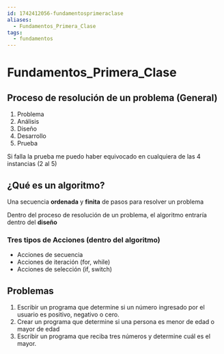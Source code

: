 ```yaml
---
id: 1742412056-fundamentosprimeraclase
aliases:
  - Fundamentos_Primera_Clase
tags:
  - fundamentos
---
```


# Fundamentos_Primera_Clase

## Proceso de resolución de un problema (General)

1. Problema
2. Análisis
3. Diseño
4. Desarrollo
5. Prueba

Si falla la prueba me puedo haber equivocado en cualquiera de las
4 instancias (2 al 5)

## ¿Qué es un algoritmo?

Una secuencia **ordenada** y **finita** de pasos para resolver un problema

Dentro del proceso de resolución de un problema, el algoritmo entraría dentro del **diseño**

### Tres tipos de Acciones (dentro del algoritmo)

- Acciones de secuencia
- Acciones de iteración (for, while)
- Acciones de selección (if, switch)

## Problemas

1. Escribir un programa que determine si un número ingresado por el usuario es positivo, negativo o cero.
2. Crear un programa que determine si una persona es menor de edad o mayor de edad
3. Escribir un programa que reciba tres números y determine cuál es el mayor.